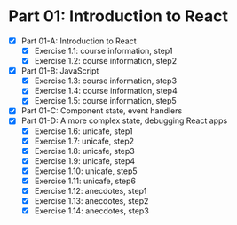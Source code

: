 # Part 01: Introduction to React
  - [X] Part 01-A: Introduction to React
    - [X] Exercise 1.1: course information, step1
    - [X] Exercise 1.2: course information, step2
  - [X] Part 01-B: JavaScript
    - [X] Exercise 1.3: course information, step3
    - [X] Exercise 1.4: course information, step4
    - [X] Exercise 1.5: course information, step5
  - [X] Part 01-C: Component state, event handlers
  - [X] Part 01-D: A more complex state, debugging React apps
    - [X] Exercise 1.6: unicafe, step1 
    - [X] Exercise 1.7: unicafe, step2
    - [X] Exercise 1.8: unicafe, step3
    - [X] Exercise 1.9: unicafe, step4
    - [X] Exercise 1.10: unicafe, step5
    - [X] Exercise 1.11: unicafe, step6
    - [X] Exercise 1.12: anecdotes, step1
    - [X] Exercise 1.13: anecdotes, step2
    - [X] Exercise 1.14: anecdotes, step3